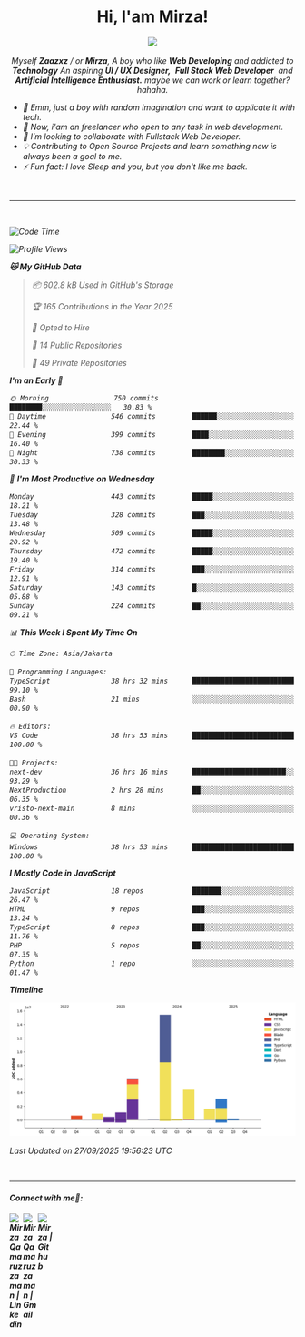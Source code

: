 <h1 align="center">Hi, I'am Mirza!</h1>
<p align="center">
  <a href="https://github.com/Ratheshan03/readme-typing-svg"><img src="https://readme-typing-svg.herokuapp.com?lines=UI+/+UX+Designer;Full+Stack+Web+Developer;IT+Enthusiast;Artificial+Intelligence+Addicted;&center=true&width=500&height=50"></a>
</p>

<p align="center">
  <em>
    Myself <b>Zaazxz</b> / or <b>Mirza</b>, A boy who like <b>Web Developing</b> and addicted to <b>Technology</b>
    An aspiring <b>UI / UX Designer,</b>&nbsp; <b>Full Stack Web Developer</b>&nbsp; and <b> Artificial Intelligence Enthusiast.</b> maybe we can work or learn together? hahaha.
  <br>
</p>

- 🧞 Emm, just a boy with random imagination and want to applicate it with tech.
- 🔭 Now, i'am an freelancer who open to any task in web development.
- 👯 I’m looking to collaborate with Fullstack Web Developer.
- 💡 Contributing to Open Source Projects and learn something new is always been a goal to me.
- ⚡ Fun fact: I love Sleep and you, but you don't like me back.
<br>

---

<br>

<!--START_SECTION:waka-->
![Code Time](http://img.shields.io/badge/Code%20Time-1%2C034%20hrs%2040%20mins-blue)

![Profile Views](http://img.shields.io/badge/Profile%20Views-0-blue)

**🐱 My GitHub Data** 

> 📦 602.8 kB Used in GitHub's Storage 
 > 
> 🏆 165 Contributions in the Year 2025
 > 
> 💼 Opted to Hire
 > 
> 📜 14 Public Repositories 
 > 
> 🔑 49 Private Repositories 
 > 
**I'm an Early 🐤** 

```text
🌞 Morning                750 commits         ████████░░░░░░░░░░░░░░░░░   30.83 % 
🌆 Daytime                546 commits         ██████░░░░░░░░░░░░░░░░░░░   22.44 % 
🌃 Evening                399 commits         ████░░░░░░░░░░░░░░░░░░░░░   16.40 % 
🌙 Night                  738 commits         ████████░░░░░░░░░░░░░░░░░   30.33 % 
```
📅 **I'm Most Productive on Wednesday** 

```text
Monday                   443 commits         █████░░░░░░░░░░░░░░░░░░░░   18.21 % 
Tuesday                  328 commits         ███░░░░░░░░░░░░░░░░░░░░░░   13.48 % 
Wednesday                509 commits         █████░░░░░░░░░░░░░░░░░░░░   20.92 % 
Thursday                 472 commits         █████░░░░░░░░░░░░░░░░░░░░   19.40 % 
Friday                   314 commits         ███░░░░░░░░░░░░░░░░░░░░░░   12.91 % 
Saturday                 143 commits         █░░░░░░░░░░░░░░░░░░░░░░░░   05.88 % 
Sunday                   224 commits         ██░░░░░░░░░░░░░░░░░░░░░░░   09.21 % 
```


📊 **This Week I Spent My Time On** 

```text
🕑︎ Time Zone: Asia/Jakarta

💬 Programming Languages: 
TypeScript               38 hrs 32 mins      █████████████████████████   99.10 % 
Bash                     21 mins             ░░░░░░░░░░░░░░░░░░░░░░░░░   00.90 % 

🔥 Editors: 
VS Code                  38 hrs 53 mins      █████████████████████████   100.00 % 

🐱‍💻 Projects: 
next-dev                 36 hrs 16 mins      ███████████████████████░░   93.29 % 
NextProduction           2 hrs 28 mins       ██░░░░░░░░░░░░░░░░░░░░░░░   06.35 % 
vristo-next-main         8 mins              ░░░░░░░░░░░░░░░░░░░░░░░░░   00.36 % 

💻 Operating System: 
Windows                  38 hrs 53 mins      █████████████████████████   100.00 % 
```

**I Mostly Code in JavaScript** 

```text
JavaScript               18 repos            ███████░░░░░░░░░░░░░░░░░░   26.47 % 
HTML                     9 repos             ███░░░░░░░░░░░░░░░░░░░░░░   13.24 % 
TypeScript               8 repos             ███░░░░░░░░░░░░░░░░░░░░░░   11.76 % 
PHP                      5 repos             ██░░░░░░░░░░░░░░░░░░░░░░░   07.35 % 
Python                   1 repo              ░░░░░░░░░░░░░░░░░░░░░░░░░   01.47 % 
```



**Timeline**

![Lines of Code chart](https://raw.githubusercontent.com/zaazxz/zaazxz/main/assets/bar_graph.png)


 Last Updated on 27/09/2025 19:56:23 UTC
<!--END_SECTION:waka-->

<br>

---

<h4> Connect with me🤝: <h4>
  </hr>
  <a href="https://www.linkedin.com/in/mirzaqamaruzzaman18/">
   <img align="left" alt=" Mirza Qamaruzzaman | Linkedin" width="24px" src="https://www.vectorlogo.zone/logos/linkedin/linkedin-icon.svg" />
  </a>
  <a href="mailto:mirzaqamaruzzaman18@gmail.com">
    <img align="left" alt=" Mirza Qamaruzzaman | Gmail" width="26px" src="https://www.vectorlogo.zone/logos/gmail/gmail-icon.svg" />
  </a>
   <a href="https://github.com/zaazxz">
    <img align="left" alt=" Mirza | Github" width="26px" src="https://www.vectorlogo.zone/logos/github/github-tile.svg" />
  </a>
  <br>

